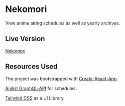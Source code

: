 # Nekomori

View anime airing schedules as well as yearly archives.

## Live Version

[Nekomori](https://nekomori.herokuapp.com/)

## Resources Used

The project was bootstrapped with [Create-React-App](https://github.com/facebook/create-react-app).

[Anilist GraphQL-API](https://github.com/AniList/ApiV2-GraphQL-Docs) for schedules.

[Tailwind CSS](https://tailwindcss.com/docs) as a UI Library.

